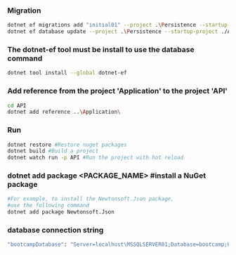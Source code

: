### Migration
```bash
dotnet ef migrations add "initial01" --project .\Persistence --startup-project .\API --output-dir .\Migrations
dotnet ef database update --project .\Persistence --startup-project ./API
```

### The dotnet-ef tool must be install to use the database command
```bash
dotnet tool install --global dotnet-ef
```

### Add reference from the project 'Application' to the project 'API'
```bash
cd API
dotnet add reference ..\Application\ 
```

### Run
```bash
dotnet restore #Restore nuget packages
dotnet build #Build a project
dotnet watch run -p API #Run the project with hot reload
```

### dotnet add package <PACKAGE_NAME> #install a NuGet package
```bash
#For example, to install the Newtonsoft.Json package, 
#use the following command
dotnet add package Newtonsoft.Json
```

### database connection string
```bash
"bootcampDatabase": "Server=localhost\MSSQLSERVER01;Database=bootcamp;User ID=test02;password=123456;TrustServerCertificate=True;Trusted_Connection=True"
```

